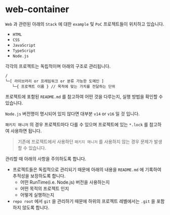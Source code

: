 # web-container

`Web` 과 관련된 아래의 `Stack` 에 대한 `example` 및 `PoC` 프로젝트들이 위치하고 있습니다.

- `HTML`
- `CSS`
- `JavaScript`
- `TypeScript`
- `Node.js`

각각의 프로젝트는 독립적이며 아래의 구조로 관리됩니다.

```
/
└─[ 라이브러리 or 프레임워크 or 분류 가능한 도메인 ]
   └─{ 프로젝트 이름 } // 목적에 맞는 가치를 전달하는 단위
```

프로젝트에 포함된 `README.md` 를 참고하여 어떤 것을 다루는지, 실행 방법을 확인할 수 있습니다.

`Node.js` 버전명이 명시되어 있지 않다면 대부분 `v14` or `v16` 일 것 입니다.

`패키지 매니저` 의 경우 프로젝트마다 다를 수 있으며 프로젝트에 있는 `*.lock` 를 참고하여 사용하면 됩니다.

> 기존에 프로젝트에서 사용하던 `패키지 매니저` 를 사용하지 않는 경우 문제가 발생할 수 있습니다.

관리할 때 아래의 사항을 주의하도록 합니다.

- 프로젝트들은 독립적으로 관리되기 때문에 아래의 내용을 `README.md` 에 기록하여 추적성을 보장하도록 합니다.
  - 어떤 RunTime(i.e. Node.js) 버전을 사용하는지
  - 어떤 목적의 프로젝트 인지
  - 어떻게 실행하는지
- `repo root` 에서 `git` 을 관리하기 때문에 하위의 프로젝트 레벨에서는 `.git` 을 포함하지 않도록 합니다.
